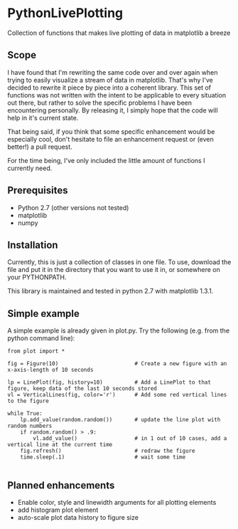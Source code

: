 # PythonLivePlotting
Collection of functions that makes live plotting of data in matplotlib a breeze

## Scope
I have found that I'm rewriting the same code over and over again when trying to easily visualize a stream of data in matplotlib. That's why I've decided to rewrite it piece by piece into a coherent library.
This set of functions was not written with the intent to be applicable to every situation out there, but rather to solve the specific problems I have been encountering personally. By releasing it, I simply hope that the code will help in it's current state. 

That being said, if you think that some specific enhancement would be especially cool, don't hesitate to file an enhancement request or (even better!) a pull request. 

For the time being, I've only included the little amount of functions I currently need.

## Prerequisites
* Python 2.7 (other versions not tested)
* matplotlib
* numpy

## Installation
Currently, this is just a collection of classes in one file. To use, download the file and put it in the directory that you want to use it in, or somewhere on your PYTHONPATH.

This library is maintained and tested in python 2.7 with matplotlib 1.3.1.

## Simple example
A simple example is already given in plot.py. Try the following (e.g. from the python command line):
```     
from plot import *

fig = Figure(10)                        # Create a new figure with an x-axis-length of 10 seconds
    
lp = LinePlot(fig, history=10)          # Add a LinePlot to that figure, keep data of the last 10 seconds stored
vl = VerticalLines(fig, color='r')      # Add some red vertical lines to the figure
   
while True:
    lp.add_value(random.random())       # update the line plot with random numbers
    if random.random() > .9:
        vl.add_value()                  # in 1 out of 10 cases, add a vertical line at the current time
    fig.refresh()                       # redraw the figure
    time.sleep(.1)                      # wait some time
    
```

## Planned enhancements
* Enable color, style and linewidth arguments for all plotting elements
* add histogram plot element
* auto-scale plot data history to figure size
